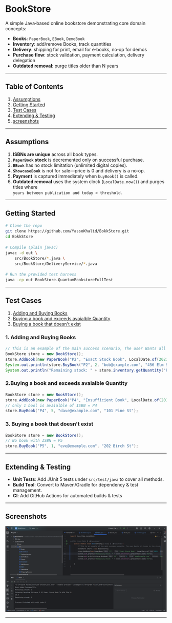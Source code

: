 # BookStore

A simple Java‑based online bookstore demonstrating core domain concepts:

- **Books**: `PaperBook`, `EBook`, `DemoBook`  
- **Inventory**: add/remove Books, track quantities  
- **Delivery**: shipping for print, email for e‑books, no‑op for demos  
- **Purchase flow**: stock validation, payment calculation, delivery delegation  
- **Outdated removal**: purge titles older than N years

---

## Table of Contents

1. [Assumptions](#assumptions)  
2. [Getting Started](#getting-started)  
3. [Test Cases](#test-cases)  
4. [Extending & Testing](#extending--testing)
5. [screenshots](#screenshots)

---

## Assumptions <a name="assumptions"> </a>

1. **ISBNs are unique** across all book types.  
2. **`PaperBook` stock** is decremented only on successful purchase.  
3. **`EBook`** has no stock limitation (unlimited digital copies).  
4. **`ShowcaseBook`** is not for sale—price is 0 and delivery is a no‑op.  
5. **Payment** is captured immediately when `buyBook()` is called.  
6. **Outdated removal** uses the system clock (`LocalDate.now()`) and purges titles where  
   `years between publication and today > threshold`.  

---

## Getting Started

```bash
# Clone the repo
git clone https://github.com/YassoKhalid/BokkStore.git
cd BokkStore

# Compile (plain javac)
javac -d out \
    src/BookStore/*.java \
    src/BookStore/DeliveryService/*.java

# Run the provided test harness
java -cp out BookStore.QuantumBookstoreFullTest
```
---

## Test Cases

1. [Adding and Buying Books](#addingbuying)
2. [Buying a book and exceeds avaialble Quantity](#exceeds)
3. [Buying a book that doesn't exist](#exist)
   
### 1. Adding and Buying Books <a name="addingbuying"></a>

```java
// This is an example of the main success scenario, The user Wants all books in the stock
BookStore store = new BookStore();
store.AddBook(new PaperBook("P2", "Exact Stock Book", LocalDate.of(2021, 6, 15), 30.0, 2), 2);
System.out.println(store.BuyBook("P2", 2, "bob@example.com", "456 Elm St"));
System.out.println("Remaining stock: " + store.inventory.getQuantity("P2"));
```

### 2.Buying a book and exceeds avaialble Quantity <a name="exceeds"></a>

```java
BookStore store = new BookStore();
store.AddBook(new PaperBook("P4", "Insufficient Book", LocalDate.of(2019, 11, 11), 40.0, 1),1);
// only 1 bool is avaialble of ISBN = P4
store.BuyBook("P4", 5, "dave@example.com", "101 Pine St");
```

### 3. Buying a book that doesn't exist <a name="exist"></a>

```java
BookStore store = new BookStore();
// No book with ISBN = P5
store.BuyBook("P5", 1, "eve@example.com", "202 Birch St");
```

---
## Extending & Testing

* **Unit Tests**: Add JUnit 5 tests under `src/test/java` to cover all methods.
* **Build Tool**: Convert to Maven/Gradle for dependency & test management.
* **CI**: Add GitHub Actions for automated builds & tests


---

## Screenshots
![main success scenario](images/pic1.png)

---
